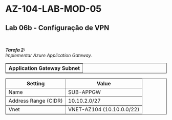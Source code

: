 # AZ-104-LAB-MOD-05

 <h2>Lab 06b - Configuração de VPN</h2> <br>

 ***Tarefa 2:***  
    *Implementar Azure Application Gateway.*

<table border="1">    
  <tr>
    <th colspan="1">Application Gateway Subnet</th> 
</table>

<table border="1">    
  <tr>
    <th colspan="1">Setting</th>  	              
    <th colspan="2">Value</th>
  </tr>
<td>Name</td>
    <td>SUB-APPGW</td>
  </tr>
  <tr>
    <td>Address Range (CIDR)</td>
    <td>10.10.2.0/27</td>
  </tr>
  <td>Vnet</td>
    <td>VNET-AZ104 (10.10.0.0/22)</td>
  </tr>
  
 </table> 